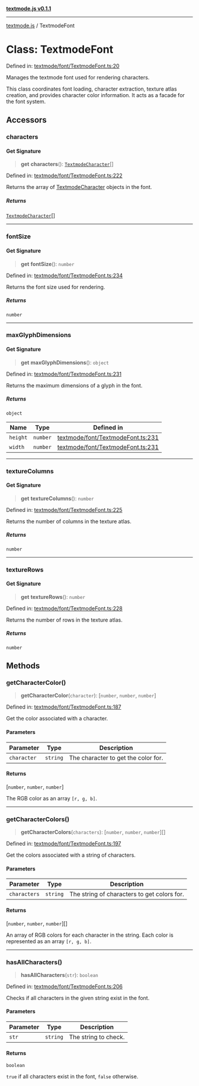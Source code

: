 [**textmode.js v0.1.1**](../README.md)

***

[textmode.js](../README.md) / TextmodeFont

# Class: TextmodeFont

Defined in: [textmode/font/TextmodeFont.ts:20](https://github.com/humanbydefinition/textmode.js-dev/blob/a65ef74f9f1cec2f9aa76c00793fa738c0824751/src/textmode/font/TextmodeFont.ts#L20)

Manages the textmode font used for rendering characters.

This class coordinates font loading, character extraction, texture atlas creation,
and provides character color information. It acts as a facade for the font system.

## Accessors

### characters

#### Get Signature

> **get** **characters**(): [`TextmodeCharacter`](../type-aliases/TextmodeCharacter.md)[]

Defined in: [textmode/font/TextmodeFont.ts:222](https://github.com/humanbydefinition/textmode.js-dev/blob/a65ef74f9f1cec2f9aa76c00793fa738c0824751/src/textmode/font/TextmodeFont.ts#L222)

Returns the array of [TextmodeCharacter](../type-aliases/TextmodeCharacter.md) objects in the font.

##### Returns

[`TextmodeCharacter`](../type-aliases/TextmodeCharacter.md)[]

***

### fontSize

#### Get Signature

> **get** **fontSize**(): `number`

Defined in: [textmode/font/TextmodeFont.ts:234](https://github.com/humanbydefinition/textmode.js-dev/blob/a65ef74f9f1cec2f9aa76c00793fa738c0824751/src/textmode/font/TextmodeFont.ts#L234)

Returns the font size used for rendering.

##### Returns

`number`

***

### maxGlyphDimensions

#### Get Signature

> **get** **maxGlyphDimensions**(): `object`

Defined in: [textmode/font/TextmodeFont.ts:231](https://github.com/humanbydefinition/textmode.js-dev/blob/a65ef74f9f1cec2f9aa76c00793fa738c0824751/src/textmode/font/TextmodeFont.ts#L231)

Returns the maximum dimensions of a glyph in the font.

##### Returns

`object`

| Name | Type | Defined in |
| ------ | ------ | ------ |
| `height` | `number` | [textmode/font/TextmodeFont.ts:231](https://github.com/humanbydefinition/textmode.js-dev/blob/a65ef74f9f1cec2f9aa76c00793fa738c0824751/src/textmode/font/TextmodeFont.ts#L231) |
| `width` | `number` | [textmode/font/TextmodeFont.ts:231](https://github.com/humanbydefinition/textmode.js-dev/blob/a65ef74f9f1cec2f9aa76c00793fa738c0824751/src/textmode/font/TextmodeFont.ts#L231) |

***

### textureColumns

#### Get Signature

> **get** **textureColumns**(): `number`

Defined in: [textmode/font/TextmodeFont.ts:225](https://github.com/humanbydefinition/textmode.js-dev/blob/a65ef74f9f1cec2f9aa76c00793fa738c0824751/src/textmode/font/TextmodeFont.ts#L225)

Returns the number of columns in the texture atlas.

##### Returns

`number`

***

### textureRows

#### Get Signature

> **get** **textureRows**(): `number`

Defined in: [textmode/font/TextmodeFont.ts:228](https://github.com/humanbydefinition/textmode.js-dev/blob/a65ef74f9f1cec2f9aa76c00793fa738c0824751/src/textmode/font/TextmodeFont.ts#L228)

Returns the number of rows in the texture atlas.

##### Returns

`number`

## Methods

### getCharacterColor()

> **getCharacterColor**(`character`): \[`number`, `number`, `number`\]

Defined in: [textmode/font/TextmodeFont.ts:187](https://github.com/humanbydefinition/textmode.js-dev/blob/a65ef74f9f1cec2f9aa76c00793fa738c0824751/src/textmode/font/TextmodeFont.ts#L187)

Get the color associated with a character.

#### Parameters

| Parameter | Type | Description |
| ------ | ------ | ------ |
| `character` | `string` | The character to get the color for. |

#### Returns

\[`number`, `number`, `number`\]

The RGB color as an array `[r, g, b]`.

***

### getCharacterColors()

> **getCharacterColors**(`characters`): \[`number`, `number`, `number`\][]

Defined in: [textmode/font/TextmodeFont.ts:197](https://github.com/humanbydefinition/textmode.js-dev/blob/a65ef74f9f1cec2f9aa76c00793fa738c0824751/src/textmode/font/TextmodeFont.ts#L197)

Get the colors associated with a string of characters.

#### Parameters

| Parameter | Type | Description |
| ------ | ------ | ------ |
| `characters` | `string` | The string of characters to get colors for. |

#### Returns

\[`number`, `number`, `number`\][]

An array of RGB colors for each character in the string.
Each color is represented as an array `[r, g, b]`.

***

### hasAllCharacters()

> **hasAllCharacters**(`str`): `boolean`

Defined in: [textmode/font/TextmodeFont.ts:206](https://github.com/humanbydefinition/textmode.js-dev/blob/a65ef74f9f1cec2f9aa76c00793fa738c0824751/src/textmode/font/TextmodeFont.ts#L206)

Checks if all characters in the given string exist in the font.

#### Parameters

| Parameter | Type | Description |
| ------ | ------ | ------ |
| `str` | `string` | The string to check. |

#### Returns

`boolean`

`true` if all characters exist in the font, `false` otherwise.
